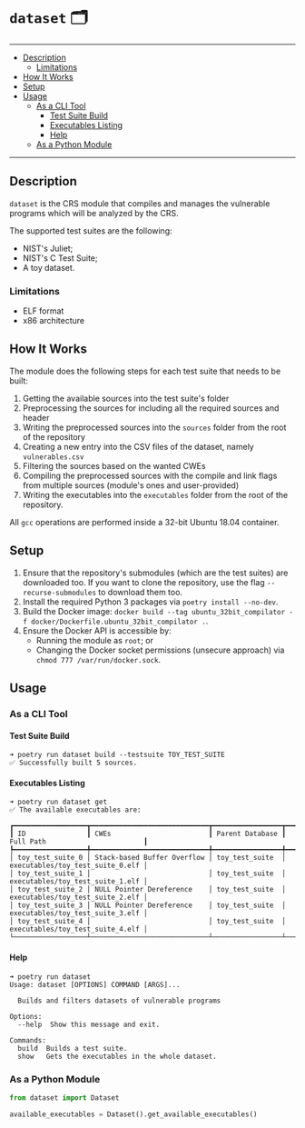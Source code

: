 # `dataset` 🗂️

---

- [Description](#description)
  - [Limitations](#limitations)
- [How It Works](#how-it-works)
- [Setup](#setup)
- [Usage](#usage)
  - [As a CLI Tool](#as-a-cli-tool)
    - [Test Suite Build](#test-suite-build)
    - [Executables Listing](#executables-listing)
    - [Help](#help)
  - [As a Python Module](#as-a-python-module)

---

## Description

`dataset` is the CRS module that compiles and manages the vulnerable programs which will be analyzed by the CRS.

The supported test suites are the following:
- NIST's Juliet;
- NIST's C Test Suite;
- A toy dataset.

### Limitations

- ELF format
- x86 architecture

## How It Works

The module does the following steps for each test suite that needs to be built:
1. Getting the available sources into the test suite's folder
2. Preprocessing the sources for including all the required sources and header
3. Writing the preprocessed sources into the `sources` folder from the root of the repository
4. Creating a new entry into the CSV files of the dataset, namely `vulnerables.csv`
5. Filtering the sources based on the wanted CWEs
6. Compiling the preprocessed sources with the compile and link flags from multiple sources (module's ones and user-provided)
7. Writing the executables into the `executables` folder from the root of the repository.

All `gcc` operations are performed inside a 32-bit Ubuntu 18.04 container. 

## Setup

1. Ensure that the repository's submodules (which are the test suites) are downloaded too. If you want to clone the repository, use the flag `--recurse-submodules` to download them too.
2. Install the required Python 3 packages via `poetry install --no-dev`.
3. Build the Docker image: `docker build --tag ubuntu_32bit_compilator -f docker/Dockerfile.ubuntu_32bit_compilator .`.
4. Ensure the Docker API is accessible by:
   - Running the module as `root`; or
   - Changing the Docker socket permissions (unsecure approach) via `chmod 777 /var/run/docker.sock`.

## Usage

### As a CLI Tool

#### Test Suite Build

```
➜ poetry run dataset build --testsuite TOY_TEST_SUITE
✅ Successfully built 5 sources.
```

#### Executables Listing

```
➜ poetry run dataset get
✅ The available executables are:

┏━━━━━━━━━━━━━━━━━━┳━━━━━━━━━━━━━━━━━━━━━━━━━━━━━┳━━━━━━━━━━━━━━━━━┳━━━━━━━━━━━━━━━━━━━━━━━━━━━━━━━━━━┓
┃ ID               ┃ CWEs                        ┃ Parent Database ┃ Full Path                        ┃
┡━━━━━━━━━━━━━━━━━━╇━━━━━━━━━━━━━━━━━━━━━━━━━━━━━╇━━━━━━━━━━━━━━━━━╇━━━━━━━━━━━━━━━━━━━━━━━━━━━━━━━━━━┩
│ toy_test_suite_0 │ Stack-based Buffer Overflow │ toy_test_suite  │ executables/toy_test_suite_0.elf │
│ toy_test_suite_1 │                             │ toy_test_suite  │ executables/toy_test_suite_1.elf │
│ toy_test_suite_2 │ NULL Pointer Dereference    │ toy_test_suite  │ executables/toy_test_suite_2.elf │
│ toy_test_suite_3 │ NULL Pointer Dereference    │ toy_test_suite  │ executables/toy_test_suite_3.elf │
│ toy_test_suite_4 │                             │ toy_test_suite  │ executables/toy_test_suite_4.elf │
└──────────────────┴─────────────────────────────┴─────────────────┴──────────────────────────────────┘
```

#### Help

```
➜ poetry run dataset
Usage: dataset [OPTIONS] COMMAND [ARGS]...

  Builds and filters datasets of vulnerable programs

Options:
  --help  Show this message and exit.

Commands:
  build  Builds a test suite.
  show   Gets the executables in the whole dataset.
```

### As a Python Module

```python
from dataset import Dataset

available_executables = Dataset().get_available_executables()
```